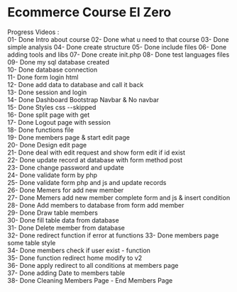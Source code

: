 # Ecommerce Course El Zero
Progress Videos :  
01- Done Intro about course
02- Done what u need to that course
03- Done simple analysis
04- Done create structure
05- Done include files
06- Done adding tools and libs
07- Done create init.php 
08- Done test languages files
09- Done my sql database created  
10- Done database connection  
11- Done form login html  
12- Done add data to database and call it back  
13- Done session and login  
14- Done Dashboard Bootstrap Navbar & No navbar    
15- Done Styles css --skipped  
16- Done split page with get  
17- Done Logout page with session  
18- Done functions file  
19- Done members page & start edit page  
20- Done Design edit page  
21- Done deal with edit request and show form edit if id exist  
22- Done update record at database with form method post  
23- Done change password and update  
24- Done validate form by php  
25- Done validate form php and js and update records  
26- Done Memers for add new member  
27- Done Memers add new member complete form and js & insert condition  
28- Done Add members to database from form add member  
29- Done Draw table members  
30- Done fill table data from database  
31- Done Delete member from database  
32- Done redirect function if error at functions 
33- Done members page some table style  
34- Done members check if user exist - function  
35- Done function redirect home modify to v2  
36- Done apply redirect to all conditions at members page  
37- Done adding Date to members table  
38- Done Cleaning Members Page  - End Members Page  